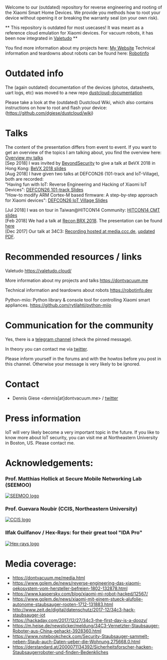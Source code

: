 Welcome to our (outdated) repository for reverse engineering and rooting of the Xiaomi Smart Home Devices. We provide you methods how to root your device without opening it or breaking the warranty seal (on your own risk).

** This repository is outdated for most usecases! It was meant as a reference cloud emulation for Xiaomi devices. For vacuum robots, it has been now integrated in [Valetudo](https://valetudo.cloud/) **

You find more information about my projects here: [My Website](https://dontvacuum.me)
Technical information and teardowns about robots can be found here: [Robotinfo](https://robotinfo.dev)

# Outdated info
The (again outdated) documentation of the devices (photos, datasheets, uart logs, etc) was moved to a new repo [dustcloud-documentation](https://github.com/dgiese/dustcloud-documentation)

Please take a look at the (outdated) Dustcloud Wiki, which also contains instructions on how to root and flash your device: (https://github.com/dgiese/dustcloud/wiki)

# Talks
The content of the presentation differs from event to event. If you want to get an overview of the topics I am talking about, you find the overview here: [Overview my talks](http://dontvacuum.me/talks/)  
[Sep 2018] I was invited by [BeyondSecurity](https://www.beyondsecurity.com/) to give a talk at BeVX 2018 in Hong Kong: [BeVX 2018 slides](http://dontvacuum.me/talks/BeVX-2018/BeVX.html)  
[Aug 2018] I have given two talks at DEFCON26 (101-track and IoT-Village), both are recorded:  
"Having fun with IoT: Reverse Engineering and Hacking of Xiaomi IoT Devices": [DEFCON26 101-track Slides](https://dontvacuum.me/talks/DEFCON26/DEFCON26-Having_fun_with_IoT-Xiaomi.html)  
"How-to modify ARM Cortex-M based firmware: A step-by-step approach for Xiaomi devices": [DEFCON26 IoT Village Slides](https://dontvacuum.me/talks/DEFCON26-IoT-Village/DEFCON26-IoT-Village_How_to_Modify_Cortex_M_Firmware-Xiaomi.html)  

[Jul 2018] I was on tour in Taiwan@HITCON14 Community: [HITCON14 CMT slides](https://dontvacuum.me/talks/HITCON14CMT/hitcon14-iot-reveng-101-xiaomi.html)  
[Feb 2018] We had a talk at [Recon BRX 2018](https://recon.cx/2018/brussels/). The presentation can be found [here](https://dontvacuum.me/talks/Recon-BRX2018/recon_brx_2018.html)  
[Dec 2017] Our talk at 34C3: [Recording hosted at media.ccc.de]( https://media.ccc.de/v/34c3-9147-unleash_your_smart-home_devices_vacuum_cleaning_robot_hacking), [updated PDF](https://dontvacuum.me/talks/34c3-2017/34c3.html).  

# Recommended resources / links

Valetudo 
https://valetudo.cloud/

More information about my projects and talks
https://dontvacuum.me

Technical information and teardowns about robots 
https://robotinfo.dev

Python-miio: Python library & console tool for controlling Xiaomi smart appliances. 
https://github.com/rytilahti/python-miio

# Communication for the community
Yes, there is a [telegram channel](https://t.me/dust_announce) (check the pinned message).

In theory you can contact me via [twitter](https://twitter.com/dgi_DE).

Please inform yourself in the forums and with the howtos before you post in this channel. Otherwise your message is very likely to be ignored.


# Contact
* Dennis Giese <dennis[at]dontvacuum.me> / [twitter](https://twitter.com/dgi_DE)

# Press information
IoT will very likely become a very important topic in the future. 
If you like to know more about IoT security, you can visit me at Northeastern University in Boston, US. Please contact me.

# Acknowledgements:
### Prof. Matthias Hollick at Secure Mobile Networking Lab (SEEMOO)
<a href="https://www.seemoo.tu-darmstadt.de">![SEEMOO logo](https://github.com/dgiese/dustcloud-documentation/raw/master/gfx/seemoo.png)</a>
### Prof. Guevara Noubir (CCIS, Northeastern University)
<a href="http://www.ccs.neu.edu/home/noubir/Home.html">![CCIS logo](https://github.com/dgiese/dustcloud-documentation/raw/master/gfx/CCISLogo_S_gR.png)</a>
### Ilfak Guilfanov / Hex-Rays: for their great tool "IDA Pro"
<a href="https://www.hex-rays.com/">![Hex-rays logo](https://github.com/dgiese/dustcloud-documentation//raw/master/gfx/hex-rays.png)</a>
# Media coverage:
* https://dontvacuum.me/media.html
* https://www.golem.de/news/reverse-engineering-das-xiaomi-oekosystem-vom-hersteller-befreien-1802-132878.html
* https://www.kaspersky.com/blog/xiaomi-mi-robot-hacked/12567/
* https://www.golem.de/news/xiaomi-mit-einem-stueck-alufolie-autonome-staubsauger-rooten-1712-131883.html
* http://www.zeit.de/digital/datenschutz/2017-12/34c3-hack-staubsauger-iot
* https://hackaday.com/2017/12/27/34c3-the-first-day-is-a-doozy/
* https://m.heise.de/newsticker/meldung/34C3-Vernetzter-Staubsauger-Roboter-aus-China-gehackt-3928360.html
* https://www.notebookcheck.com/Security-Staubsauger-sammelt-neben-Staub-auch-Daten-ueber-die-Wohnung.275668.0.html
* https://derstandard.at/2000071134392/Sicherheitsforscher-hacken-Staubsaugerroboter-und-finden-Bedenkliches

